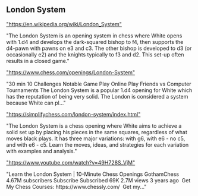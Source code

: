 <h2>London System</h2>
<p><a href="https://en.wikipedia.org/wiki/London_System">"https://en.wikipedia.org/wiki/London_System"</a></p>

<p>"The London System is an opening system in chess where White opens with 1.d4 and develops the dark-squared bishop to f4, then supports the d4-pawn with pawns on e3 and c3. The other bishop is developed to d3 (or occasionally e2) and the knights typically to f3 and d2. This set-up often results in a closed game." </p>

<p><a href="https://www.chess.com/openings/London-System">"https://www.chess.com/openings/London-System"</a></p>

<p>"30 min 10 Challenges Notable Game Play Online Play Friends vs Computer Tournaments The London System is a popular 1.d4 opening for White which has the reputation of being very solid. The London is considered a system because White can pl..." </p>

<p><a href="https://simplifychess.com/london-system/index.html">"https://simplifychess.com/london-system/index.html"</a></p>

<p>"The London System is a chess opening where White aims to achieve a solid set up by placing his pieces in the same squares, regardless of what moves black plays. It has three major variations: with g6, with e6 - no c5, and with e6 - c5. Learn the moves, ideas, and strategies for each variation with examples and analysis." </p>

<p><a href="https://www.youtube.com/watch?v=49H728S_VjM">"https://www.youtube.com/watch?v=49H728S_VjM"</a></p>

<p>"Learn the London System | 10-Minute Chess Openings GothamChess 4.67M subscribers Subscribe Subscribed 69K 2.7M views 3 years ago ️ Get My Chess Courses: https://www.chessly.com/ ️ Get my..." </p>

